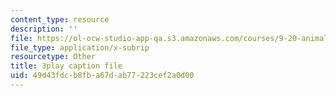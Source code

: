 ```yaml
---
content_type: resource
description: ''
file: https://ol-ocw-studio-app-qa.s3.amazonaws.com/courses/9-20-animal-behavior-fall-2013/49d43fdcb8fba67dab77223cef2a0d00_472245.srt
file_type: application/x-subrip
resourcetype: Other
title: 3play caption file
uid: 49d43fdc-b8fb-a67d-ab77-223cef2a0d00
---
```


